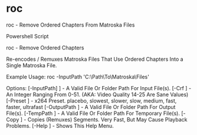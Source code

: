 # roc
roc - Remove Ordered Chapters From Matroska Files

Powershell Script

roc - Remove Ordered Chapters

Re-encodes / Remuxes Matroska Files That Use Ordered Chapters Into a Single Matroska File.

Example Usage: roc -InputPath 'C:\Path\To\Matroska\Files\'

Options:
	[-InputPath] <String>]	- A Valid File Or Folder Path For Input File(s).
	[-Crf <Int>]		- An Integer Ranging From 0-51. (AKA: Video Quality 14-25 Are Sane Values)
	[-Preset <String>]	- x264 Preset. placebo, slowest, slower, slow, medium, fast, faster, ultrafast
	[-OutputPath <String>]	- A Valid File Or Folder Path For Output File(s).
	[-TempPath <String>]	- A Valid File Or Folder Path For Temporary File(s).
	[-Copy <Switch>]	- Copies (Remuxes) Segments. Very Fast, But May Cause Playback Problems.
	[-Help <Switch>]	- Shows This Help Menu.
